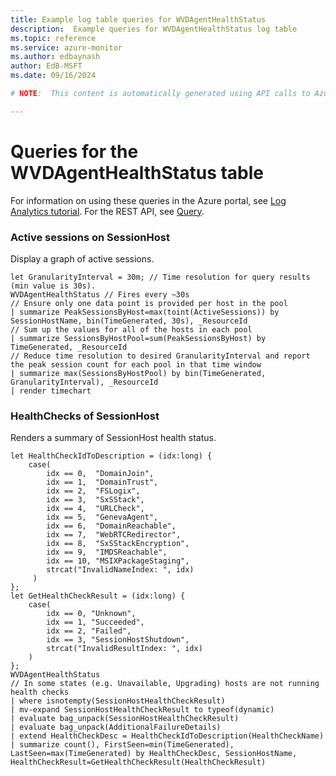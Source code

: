 ```yaml
---
title: Example log table queries for WVDAgentHealthStatus
description:  Example queries for WVDAgentHealthStatus log table
ms.topic: reference
ms.service: azure-monitor
ms.author: edbaynash
author: EdB-MSFT
ms.date: 09/16/2024

# NOTE:  This content is automatically generated using API calls to Azure. Any edits made on these files will be overwritten in the next run of the script. 

---
```


# Queries for the WVDAgentHealthStatus table

For information on using these queries in the Azure portal, see [Log Analytics tutorial](/azure/azure-monitor/logs/log-analytics-tutorial). For the REST API, see [Query](/rest/api/loganalytics/query).


### Active sessions on SessionHost  


Display a graph of active sessions.  

```query
let GranularityInterval = 30m; // Time resolution for query results (min value is 30s).
WVDAgentHealthStatus // Fires every ~30s
// Ensure only one data point is provided per host in the pool
| summarize PeakSessionsByHost=max(toint(ActiveSessions)) by SessionHostName, bin(TimeGenerated, 30s), _ResourceId
// Sum up the values for all of the hosts in each pool
| summarize SessionsByHostPool=sum(PeakSessionsByHost) by TimeGenerated, _ResourceId
// Reduce time resolution to desired GranularityInterval and report the peak session count for each pool in that time window
| summarize max(SessionsByHostPool) by bin(TimeGenerated, GranularityInterval), _ResourceId
| render timechart
```



### HealthChecks of SessionHost  


Renders a summary of SessionHost health status.  

```query
let HealthCheckIdToDescription = (idx:long) {
    case(
        idx == 0,  "DomainJoin",
        idx == 1,  "DomainTrust",
        idx == 2,  "FSLogix",
        idx == 3,  "SxSStack",
        idx == 4,  "URLCheck",
        idx == 5,  "GenevaAgent",
        idx == 6,  "DomainReachable",
        idx == 7,  "WebRTCRedirector",
        idx == 8,  "SxSStackEncryption",
        idx == 9,  "IMDSReachable",
        idx == 10, "MSIXPackageStaging",
        strcat("InvalidNameIndex: ", idx)
     )
};
let GetHealthCheckResult = (idx:long) {
    case(
        idx == 0, "Unknown",
        idx == 1, "Succeeded",
        idx == 2, "Failed",
        idx == 3, "SessionHostShutdown",
        strcat("InvalidResultIndex: ", idx)
    )
};
WVDAgentHealthStatus
// In some states (e.g. Unavailable, Upgrading) hosts are not running health checks
| where isnotempty(SessionHostHealthCheckResult)
| mv-expand SessionHostHealthCheckResult to typeof(dynamic)
| evaluate bag_unpack(SessionHostHealthCheckResult)
| evaluate bag_unpack(AdditionalFailureDetails)
| extend HealthCheckDesc = HealthCheckIdToDescription(HealthCheckName)
| summarize count(), FirstSeen=min(TimeGenerated), LastSeen=max(TimeGenerated) by HealthCheckDesc, SessionHostName, HealthCheckResult=GetHealthCheckResult(HealthCheckResult)
```

